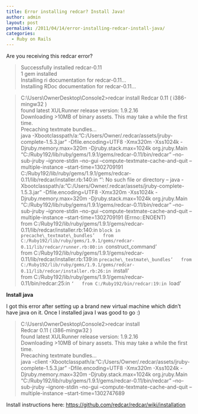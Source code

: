 ```yaml
---
title: Error installing redcar? Install Java!
author: admin
layout: post
permalink: /2011/04/14/error-installing-redcar-install-java/
categories:
  - Ruby on Rails
---
```



Are you receiving this redcar error?

>Successfully installed redcar-0.11  
1 gem installed  
Installing ri documentation for redcar-0.11…  
Installing RDoc documentation for redcar-0.11…  

>C:\Users\OwnerDesktop\Console2>redcar install 
Redcar 0.11 ( i386-mingw32 )  
found latest XULRunner release version: 1.9.2.16  
Downloading >10MB of binary assets. This may take a while the first time.  
Precaching textmate bundles…  
java -Xbootclasspath/a:”C:/Users/Owner/.redcar/assets/jruby-complete-1.5.3.jar” -Dfile.encoding=UTF8 -Xmx320m -Xss1024k -Djruby.memory.max=320m -Djruby.stack.max=1024k org.jruby.Main “C:/Ruby192/lib/ruby/gems/1.9.1/gems/redcar-0.11/bin/redcar” –no-sub-jruby –ignore-stdin –no-gui –compute-textmate-cache-and-quit –multiple-instance –start-time=1302709191  
C:/Ruby192/lib/ruby/gems/1.9.1/gems/redcar-0.11/lib/redcar/installer.rb:140:in “’: No such file or directory – java -Xbootclasspath/a:”C:/Users/Owner/.redcar/assets/jruby-complete-1.5.3.jar” -Dfile.encoding=UTF8 -Xmx320m -Xss1024k -Djruby.memory.max=320m -Djruby.stack.max=1024k org.jruby.Main “C:/Ruby192/lib/ruby/gems/1.9.1/gems/redcar-0.11/bin/redcar” –no-sub-jruby –ignore-stdin –no-gui –compute-textmate-cache-and-quit –multiple-instance –start-time=1302709191 (Errno::ENOENT)  
from C:/Ruby192/lib/ruby/gems/1.9.1/gems/redcar-0.11/lib/redcar/installer.rb:140:in `block in precache\_textmate\_bundles’  
from C:/Ruby192/lib/ruby/gems/1.9.1/gems/redcar-0.11/lib/redcar/runner.rb:80:in `construct_command’  
from C:/Ruby192/lib/ruby/gems/1.9.1/gems/redcar-0.11/lib/redcar/installer.rb:139:in `precache\_textmate\_bundles’  
from C:/Ruby192/lib/ruby/gems/1.9.1/gems/redcar-0.11/lib/redcar/installer.rb:26:in `install’  
from C:/Ruby192/lib/ruby/gems/1.9.1/gems/redcar-0.11/bin/redcar:25:in `‘  
from C:/Ruby192/bin/redcar:19:in `load’

**Install java**

I got this error after setting up a brand new virtual machine which didn’t have java on it. Once I installed java I was good to go :)

>C:\Users\OwnerDesktop\Console2>redcar install  
Redcar 0.11 ( i386-mingw32 )  
found latest XULRunner release version: 1.9.2.16  
Downloading >10MB of binary assets. This may take a while the first time.  
Precaching textmate bundles…  
java -client -Xbootclasspath/a:”C:/Users/Owner/.redcar/assets/jruby-complete-1.5.3.jar” -Dfile.encoding=UTF8 -Xmx320m -Xss1024k -Djruby.memory.max=320m -Djruby.stack.max=1024k org.jruby.Main “C:/Ruby192/lib/ruby/gems/1.9.1/gems/redcar-0.11/bin/redcar” –no-sub-jruby –ignore-stdin –no-gui –compute-textmate-cache-and-quit –multiple-instance –start-time=1302747689

Install instructions here:
https://github.com/redcar/redcar/wiki/installation
